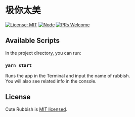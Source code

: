 # 圾你太美

[![License: MIT](https://img.shields.io/badge/License-MIT-orange.svg)](https://opensource.org/licenses/MIT)
[![Node](https://img.shields.io/badge/node-%3E%3D8.0.0-blue.svg)](https://github.com/YanceyOfficial/cute-rubbish)
[![PRs Welcome](https://img.shields.io/badge/PRs-welcome-green.svg)](https://github.com/YanceyOfficial/cute-rubbish/pulls)

## Available Scripts

In the project directory, you can run:

### `yarn start`

Runs the app in the Terminal and input the name of rubbish.<br>
You will also see related info in the console.

## License

Cute Rubbish is [MIT licensed](https://opensource.org/licenses/MIT).
